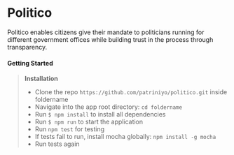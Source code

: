 # Politico
Politico enables citizens give their mandate to politicians running for different government offices while building trust in the process through transparency.

#### Getting Started
> **Installation**
> - Clone the repo `https://github.com/patriniyo/politico.git` inside foldername
> - Navigate into the app root directory: `cd foldername`
> - Run `$ npm install` to install all dependencies
> - Run `$ npm run` to start the application
> - Run `npm test` for testing 
> - If tests fail to run, install mocha globally: `npm install -g mocha`
> - Run tests again
